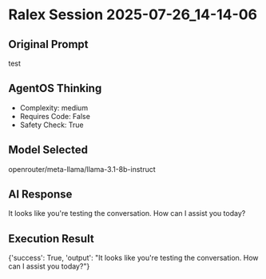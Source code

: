 # Ralex Session 2025-07-26_14-14-06

## Original Prompt
test

## AgentOS Thinking
- Complexity: medium
- Requires Code: False
- Safety Check: True

## Model Selected
openrouter/meta-llama/llama-3.1-8b-instruct

## AI Response
It looks like you're testing the conversation. How can I assist you today?

## Execution Result
{'success': True, 'output': "It looks like you're testing the conversation. How can I assist you today?"}
